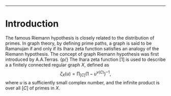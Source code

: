 ---
# Introduction
The famous Riemann hypothesis is closely related to the distribution of primes. In graph theory, by defining prime paths, a graph is said to be Ramanujan if and only if its Ihara zeta function satisfies an analogy of the Riemann hypothesis. The concept of graph Riemann hypothesis was first introduced by A.A.Terras.
{p/}
The Ihara zeta function [1] is used to describe a a finitely connected  regular graph $X$,  defined as
$$\zeta_X\left(u\right)=\prod_{\left[C\right]}{({1-u^{v\left(C\right)})}^{-1}},$$
where $u$ is a sufficiently small complex number, and the infinite product is over all $[C]$ of primes in $X$.


<script type="text/javascript" charset="utf-8" src=" https://cdn.mathjax.org/mathjax/latest/MathJax.js?config=TeX-AMS-MML_HTMLorMML, https://vincenttam.github.io/javascripts/MathJaxLocal.js"></script>
